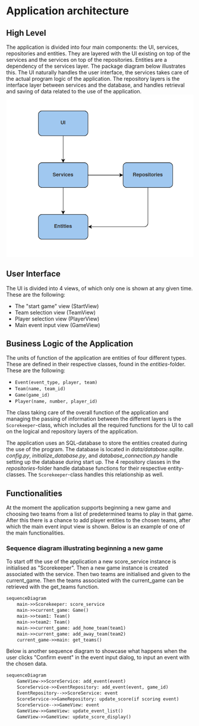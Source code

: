 # Application architecture

## High Level 
The application is divided into four main components: the UI, services, repositories and entities. They are layered with the UI existing on top of the services and the services on top of the repositories. Entities are a dependency of the services layer. The package diagram below illustrates this. The UI naturally handles the user interface, the services takes care of the actual program logic of the application. The repository layers is the interface layer between services and the database, and handles retrieval and saving of data related to the use of the application.  
![Package](./images/package.png)  

## User Interface
The UI is divided into 4 views, of which only one is shown at any given time. These are the following:
- The "start game" view (StartView)
- Team selection view (TeamView)
- Player selection view (PlayerView)
- Main event input view (GameView)

## Business Logic of the Application
The units of function of the application are entities of four different types. These are defined in their respective classes, found in the *entities*-folder. These are the following:  
- `Event(event_type, player, team)`  
- `Team(name, team_id)`  
- `Game(game_id)`  
- `Player(name, number, player_id)`  

The class taking care of the overall function of the application and managing the passing of information between the different layers is the `Scorekeeper`-class, which includes all the required functions for the UI to call on the logical and repository layers of the application.  

The application uses an SQL-database to store the entities created during the use of the program. The database is located in *data/database.sqlite*. *config.py*, *initialize_database.py*, and *database_connection.py* handle setting up the database during start up. The 4 repository classes in the *repositories*-folder handle database functions for their respective entity-classes. The `Scorekeeper`-class handles this relationship as well.

## Functionalities
At the moment the application supports beginning a new game and choosing two teams from a list of predetermined teams to play in that game. After this there is a chance to add player entities to the chosen teams, after which the main event input view is shown. Below is an example of one of the main functionalities.

### Sequence diagram illustrating beginning a new game  
To start off the use of the application a new score_service instance is initialised as "Scorekeeper". Then a new game instance is created associated with the service. Then two teams are initialised and given to the current_game. Then the teams associated with the current_game can be retrieved with the get_teams function.
```mermaid
sequenceDiagram
    main->>Scorekeeper: score_service
    main->>current_game: Game()
    main->>team1: Team()
    main->>team2: Team()
    main->>current_game: add_home_team(team1)
    main->>current_game: add_away_team(team2)
    current_game->>main: get_teams()
```
Below is another sequence diagram to showcase what happens when the user clicks "Confirm event" in the event input dialog, to input an event with the chosen data.  
```mermaid
sequenceDiagram
    GameView->>ScoreService: add_event(event)
    ScoreService->>EventRepository: add_event(event, game_id)
    EventRepository-->>ScoreService: event
    ScoreService->>GameRepository: update_score(if scoring event)
    ScoreService-->>GameView: event
    GameView->>GameView: update_event_list()
    GameView->>GameView: update_score_display()
```